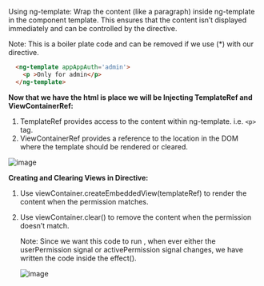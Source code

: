 Using ng-template: Wrap the content (like a paragraph) inside ng-template in the component template. This ensures that the content isn’t displayed immediately and can be controlled by the directive.

Note: This is a boiler plate code and can be removed if we use (*) with our directive.
```html
  <ng-template appAppAuth='admin'>
    <p >Only for admin</p>
  </ng-template>
```

**Now that we have the html is place we will be Injecting TemplateRef and ViewContainerRef:**
1. TemplateRef provides access to the content within ng-template. i.e. ```<p>``` tag.
2. ViewContainerRef provides a reference to the location in the DOM where the template should be rendered or cleared.

  ![image](https://github.com/user-attachments/assets/e059c452-2c64-4856-96d2-098ff2639ff6)


**Creating and Clearing Views in Directive:**
1. Use viewContainer.createEmbeddedView(templateRef) to render the content when the permission matches.
2. Use viewContainer.clear() to remove the content when the permission doesn’t match.

   Note: Since we want this code to run , when ever either the userPermission signal or activePermission signal changes, we have written the code inside the effect().
   
   ![image](https://github.com/user-attachments/assets/6ee7c017-c105-4ca7-80b0-e37f79778033)

